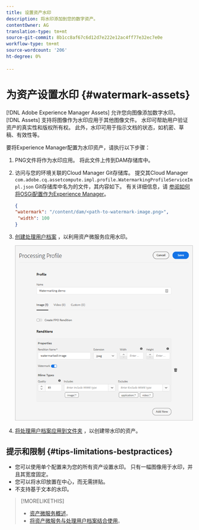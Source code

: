 ```yaml
---
title: 设置资产水印
description: 将水印添加到您的数字资产。
contentOwner: AG
translation-type: tm+mt
source-git-commit: 8b1cc8af67c6d12d7e222e12ac4ff77e32ec7e0e
workflow-type: tm+mt
source-wordcount: '206'
ht-degree: 0%

---
```



# 为资产设置水印 {#watermark-assets}

[!DNL Adobe Experience Manager Assets] 允许您向图像添加数字水印。 [!DNL Assets] 支持将图像作为水印应用于其他图像文件。 水印可帮助用户验证资产的真实性和版权所有权。 此外，水印可用于指示文档的状态，如机密、草稿、有效性等。

要将Experience Manager配置为水印资产，请执行以下步骤：

1. PNG文件将作为水印应用。 将此文件上传到DAM存储库中。

1. 访问与您的环境关联的Cloud Manager Git存储库。 提交其Cloud Manager `com.adobe.cq.assetcompute.impl.profile.WatermarkingProfileServiceImpl.json` Git存储库中名为的文件，其内容如下。 有关详细信息，请 [参阅如何将OSGi配置作为Experience Manager](/help/implementing/deploying/configuring-osgi.md)。

   ```json
   {
   "watermark": "/content/dam/<path-to-watermark-image.png>",
    "width": 100
   }
   ```

1. [创建处理用户档案](/help/assets/asset-microservices-configure-and-use.md#create-custom-profile) ，以利用资产微服务应用水印。

   ![用于创建水印的资产处理用户档案](assets/watermark-processing-profile.png)

1. [将处理用户档案应用到文件夹](/help/assets/asset-microservices-configure-and-use.md#use-profiles) ，以创建带水印的资产。

## 提示和限制 {#tips-limitations-bestpractices}

* 您可以使用单个配置来为您的所有资产设置水印。 只有一幅图像用于水印，并且其宽度固定。
* 您可以将水印放置在中心，而无需拼贴。
* 不支持基于文本的水印。

>[!MORELIKETHIS]
>
>* [资产微服务概述](/help/assets/asset-microservices-overview.md)。
>* [将资产微服务与处理用户档案结合使用](/help/assets/asset-microservices-configure-and-use.md)。

